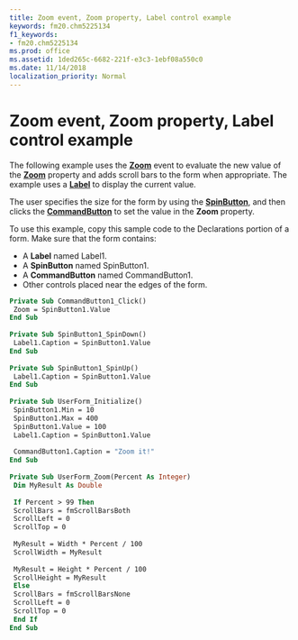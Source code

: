 ```yaml
---
title: Zoom event, Zoom property, Label control example
keywords: fm20.chm5225134
f1_keywords:
- fm20.chm5225134
ms.prod: office
ms.assetid: 1ded265c-6682-221f-e3c3-1ebf08a550c0
ms.date: 11/14/2018
localization_priority: Normal
---
```



# Zoom event, Zoom property, Label control example

The following example uses the **[Zoom](zoom-event.md)** event to evaluate the new value of the **[Zoom](zoom-property.md)** property and adds scroll bars to the form when appropriate. The example uses a **[Label](label-control.md)** to display the current value. 

The user specifies the size for the form by using the **[SpinButton](spinbutton-control.md)**, and then clicks the **[CommandButton](commandbutton-control.md)** to set the value in the **Zoom** property.

To use this example, copy this sample code to the Declarations portion of a form. Make sure that the form contains:

- A **Label** named Label1.   
- A **SpinButton** named SpinButton1.   
- A **CommandButton** named CommandButton1.   
- Other controls placed near the edges of the form.
    

```vb
Private Sub CommandButton1_Click() 
 Zoom = SpinButton1.Value 
End Sub 
 
Private Sub SpinButton1_SpinDown() 
 Label1.Caption = SpinButton1.Value 
End Sub 
 
Private Sub SpinButton1_SpinUp() 
 Label1.Caption = SpinButton1.Value 
End Sub 
 
Private Sub UserForm_Initialize() 
 SpinButton1.Min = 10 
 SpinButton1.Max = 400 
 SpinButton1.Value = 100 
 Label1.Caption = SpinButton1.Value 
 
 CommandButton1.Caption = "Zoom it!" 
End Sub 
 
Private Sub UserForm_Zoom(Percent As Integer) 
 Dim MyResult As Double 
 
 If Percent > 99 Then 
 ScrollBars = fmScrollBarsBoth 
 ScrollLeft = 0 
 ScrollTop = 0 
 
 MyResult = Width * Percent / 100 
 ScrollWidth = MyResult 
 
 MyResult = Height * Percent / 100 
 ScrollHeight = MyResult 
 Else 
 ScrollBars = fmScrollBarsNone 
 ScrollLeft = 0 
 ScrollTop = 0 
 End If 
End Sub
```


